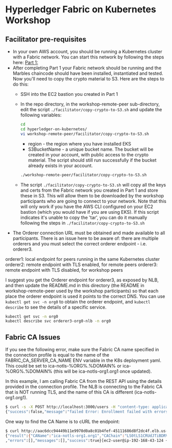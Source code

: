 # Hyperledger Fabric on Kubernetes Workshop

## Facilitator pre-requisites
* In your own AWS account, you should be running a Kubernetes cluster with a Fabric network. You can start this network
by following the steps here: [Part 1:](../fabric-main/README.md) 
* After completing Part 1 your Fabric network should be running and the Marbles chaincode should have been installed,
instantiated and tested. Now you'll need to copy the crypto material to S3. Here are the steps to do this: 
    * SSH into the EC2 bastion you created in Part 1
    * In the repo directory, in the workshop-remote-peer sub-directory, edit the script `./facilitator/copy-crypto-to-S3.sh` 
    and update the following variables:
    
        ```bash
        cd
        cd hyperledger-on-kubernetes/
        vi workshop-remote-peer/facilitator/copy-crypto-to-S3.sh
        ```
        * region - the region where you have installed EKS
        * S3BucketName - a unique bucket name. The bucket will be created in your account, with public access to the crypto material. The
        script should still run successfully if the bucket already exists in your account.
        
        ```bash
        ./workshop-remote-peer/facilitator/copy-crypto-to-S3.sh
        ```
        
    * The script `./facilitator/copy-crypto-to-S3.sh` will copy all the keys and certs from the Fabric network you created in Part 1
    and store these in S3. This will allow them to be downloaded by the workshop participants who are going to connect to your network. 
    Note that this will only work if you have the AWS CLI configured on your EC2 bastion (which you would have if you are using EKS).
    If this script indicates it's unable to copy the 'tar', you can do it manually following the steps in `./facilitator/copy-crypto-to-S3.sh`
* The Orderer connection URL must be obtained and made available to all participants. There is an issue here to be aware of:
there are multiple orderers and you must select the correct orderer endpoint - i.e. orderer3. 

orderer1: local endpoint for peers running in the same Kubernetes cluster
orderer2: remote endpoint with TLS enabled, for remote peers
orderer3: remote endpoint with TLS disabled, for workshop peers

I suggest you get the Orderer endpoint for orderer3, as exposed by NLB, and then update the README.md in this directory 
(the README in workshop-remote-peer used by the workshop participants) so that
each place the orderer endpoint is used it points to the correct DNS. You can use `kubectl get svc -n org0` to obtain the
orderer endpoint, and `kubectl describe` to see the details of a specific service.

```bash
kubectl get svc -n org0
kubectl describe svc orderer3-org0-nlb -n org0
```

## Fabric CA Issues
If you see the following error, make sure the Fabric CA name specified in the connection profile is equal to the name
of the FABRIC_CA_SERVER_CA_NAME ENV variable in the K8s deployment yaml. This could be set to ica-notls-%ORG%.%DOMAIN% or
ica-%ORG%.%DOMAIN% (this will be ica-notls-org1.org1 once updated).

In this example, I am calling Fabric CA from the REST API using the details provided in the connection profile. The
NLB is connecting to the Fabric CA that is NOT running TLS, and the name of this CA is different (ica-notls-org1.org1).

```bash
$ curl -s -X POST http://localhost:3000/users -H "content-type: application/x-www-form-urlencoded" -d 'username=michael&orgName=Org1'                                                                                         
{"success":false,"message":"failed Error: Enrollment failed with errors [[{\"code\":19,\"message\":\"CA 'ica-org1.org1' does not exist\"}]]"}
```

One way to find the CA Name is to cURL the endpoint:

```bash
$ curl http://aac6dcc94449b11e9970d0a8c01b4fef-45111686d8f2dc4f.elb.us-east-1.amazonaws.com:7054/api/v1/cainfo
{"result":{"CAName":"ica-notls-org1.org1","CAChain":"LS0tLS1CRUdJTiBDRVJUSUZJt...VktLS0tLQo=","Version":"1.4.0-rc1"}
,"errors":[],"messages":[],"success":true}[ec2-user@ip-192-168-43-124 ~]$ 
```
